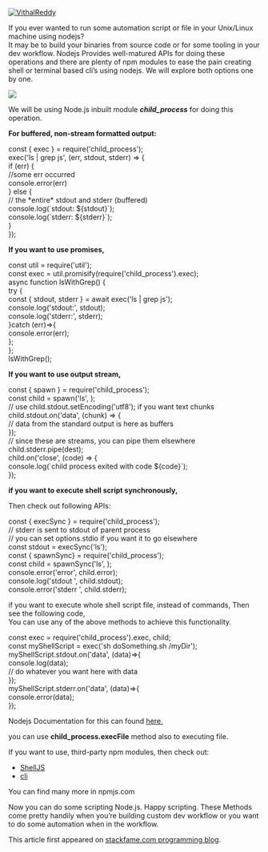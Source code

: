[![VithalReddy](https://miro.medium.com/fit/c/96/96/1*GlQSX_dAtVf7agV94PlmgA.jpeg)](https://medium.com/@vithalreddy?source=post_page-----b9f2455cb6b7--------------------------------)

If you ever wanted to run some automation script or file in your Unix/Linux machine using nodejs?  
It may be to build your binaries from source code or for some tooling in your dev workflow. Nodejs Provides well-matured APIs for doing these operations and there are plenty of npm modules to ease the pain creating shell or terminal based cli’s using nodejs. We will explore both options one by one.

![](https://miro.medium.com/max/1400/1*Zjt0batpaF_HDVvtSnRb7A.jpeg)

We will be using Node.js inbuilt module **_child_process_** for doing this operation.

**For buffered, non-stream formatted output:**

const { exec } = require('child_process');  
exec('ls | grep js', (err, stdout, stderr) => {  
 if (err) {  
 //some err occurred  
 console.error(err)  
 } else {  
 // the \*entire\* stdout and stderr (buffered)  
 console.log(\`stdout: ${stdout}\`);  
 console.log(\`stderr: ${stderr}\`);  
 }  
});

**If you want to use promises,**

const util = require('util');  
const exec = util.promisify(require('child_process').exec);  
async function lsWithGrep() {  
 try {  
 const { stdout, stderr } = await exec('ls | grep js');  
 console.log('stdout:', stdout);  
 console.log('stderr:', stderr);  
 }catch (err)=>{  
 console.error(err);  
 };  
};  
lsWithGrep();

**If you want to use output stream,**

const { spawn } = require('child_process');  
const child = spawn('ls', );  
// use child.stdout.setEncoding('utf8'); if you want text chunks  
child.stdout.on('data', (chunk) => {  
 // data from the standard output is here as buffers  
});  
// since these are streams, you can pipe them elsewhere  
child.stderr.pipe(dest);  
child.on('close', (code) => {  
 console.log(\`child process exited with code ${code}\`);  
});

**if you want to execute shell script synchronously,**

Then check out following APIs:

const { execSync } = require('child_process');  
// stderr is sent to stdout of parent process  
// you can set options.stdio if you want it to go elsewhere  
const stdout = execSync('ls');  
const { spawnSync} = require('child_process');  
const child = spawnSync('ls', );  
console.error('error', child.error);  
console.log('stdout ', child.stdout);  
console.error('stderr ', child.stderr);

if you want to execute whole shell script file, instead of commands, Then see the following code,  
You can use any of the above methods to achieve this functionality.

const exec = require('child_process').exec, child;  
const myShellScript = exec('sh doSomething.sh /myDir');  
myShellScript.stdout.on('data', (data)=>{  
 console.log(data);  
 // do whatever you want here with data  
});  
myShellScript.stderr.on('data', (data)=>{  
 console.error(data);  
});

Nodejs Documentation for this can found [here.](https://nodejs.org/api/child_process.html)

you can use **child_process.execFile** method also to executing file.

If you want to use, third-party npm modules, then check out:

- [ShellJS](https://www.npmjs.com/package/shelljs)
- [cli](https://www.npmjs.com/package/cli)

You can find many more in npmjs.com

Now you can do some scripting Node.js. Happy scripting. These Methods come pretty handily when you’re building custom dev workflow or you want to do some automation when in the workflow.

This article first appeared on [stackfame.com programming blog](https://stackfame.com/run-shell-script-file-or-command-nodejs).
